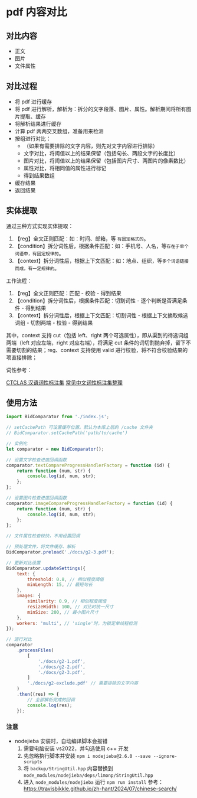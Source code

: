 # pdf 内容对比

## 对比内容

-   正文
-   图片
-   文件属性

## 对比过程

-   将 pdf 进行缓存
-   将 pdf 进行解析，解析为：拆分的文字段落、图片、属性。解析期间将所有图片提取、缓存
-   将解析结果进行缓存
-   计算 pdf 两两交叉数组，准备用来检测
-   按组进行对比：
    -   （如果有需要排除的文字内容，则先对文字内容进行排除）
    -   文字对比，将阈值以上的结果保留（包括句长、两段文字的长度比）
    -   图片对比，将阈值以上的结果保留（包括图片尺寸、两图片的像素数比）
    -   属性对比，将相同值的属性进行标记
    -   得到结果数组
-   缓存结果
-   返回结果

## 实体提取

通过三种方式实现实体提取：

1. 【reg】全文正则匹配：如：时间、邮箱，等 `有固定格式的`。
1. 【condition】拆分词性后，根据条件匹配：如：手机号、人名，等`存在于单个词语中，有固定规律的`。
1. 【context】拆分词性后，根据上下文匹配：如：地点、组织，等`多个词语链接而成，有一定规律的`。

工作流程：

1. 【reg】全文正则匹配：匹配 - 校验 - 得到结果
1. 【condition】拆分词性后，根据条件匹配：切割词性 - 逐个判断是否满足条件 - 得到结果
1. 【context】拆分词性后，根据上下文匹配：切割词性 - 根据上下文摘取候选词组 - 切割两端 - 校验 - 得到结果

其中，context 支持 cut（包括 left、right 两个可选属性），即从渠到的待选词组两端（left 对应左端，right 对应右端），将满足 cut 条件的词切割抛弃掉，留下不需要切割的结果；reg、context 支持使用 valid 进行校验，将不符合校验结果的项直接排除；

词性参考：

[CTCLAS 汉语词性标注集](https://www.cnblogs.com/chenbjin/p/4341930.html)
[常见中文词性标注集整理](https://www.pianshen.com/article/940110595/)

## 使用方法

```js
import BidComparator from './index.js';

// setCachePath 可设置缓存位置。默认为本库上层的 /cache 文件夹
// BidComparator.setCachePath('path/to/cache')

// 实例化
let comparator = new BidComparator();

// 设置文字检查进度回调函数
comparator.textCompareProgressHandlerFactory = function (id) {
    return function (num, str) {
        console.log(id, num, str);
    };
};

// 设置图片检查进度回调函数
comparator.imageCompareProgressHandlerFactory = function (id) {
    return function (num, str) {
        console.log(id, num, str);
    };
};

// 文件属性检查较快，不用设置回调

// 预处理文件，将文件缓存、解析
BidComparator.preload('./docs/g2-3.pdf');

// 更新对比设置
BidComparator.updateSettings({
    text: {
        threshold: 0.8, // 相似程度阈值
        minLength: 15, // 最短句长
    },
    images: {
        similarity: 0.9, // 相似程度阈值
        resizeWidth: 100, // 对比时统一尺寸
        minSize: 200, // 最小图片尺寸
    },
    workers: 'multi', // 'single'时，为锁定单线程检测
});

// 进行对比
comparator
    .processFiles(
        [
            './docs/g2-1.pdf',
            './docs/g2-2.pdf',
            './docs/g2-3.pdf',
        ]
        './docs/g2-exclude.pdf' // 需要排除的文字内容
    )
    .then((res) => {
        // 全部解析完成的回调
        console.log(res);
    });
```

### 注意

-   nodejieba 安装时，自动编译脚本会报错
    1. 需要电脑安装 vs2022，并勾选使用 c++ 开发
    2. 先忽略执行脚本并安装 `npm i nodejieba@2.6.0 --save --ignore-scripts`
    3. 将 `backup/StringUtil.hpp` 内容替换到 `node_modules/nodejieba/deps/limonp/StringUtil.hpp`
    4. 进入 `node_modules/nodejieba` 运行 `npm run install`
       参考：https://travisbikkle.github.io/zh-hant/2024/07/chinese-search/
